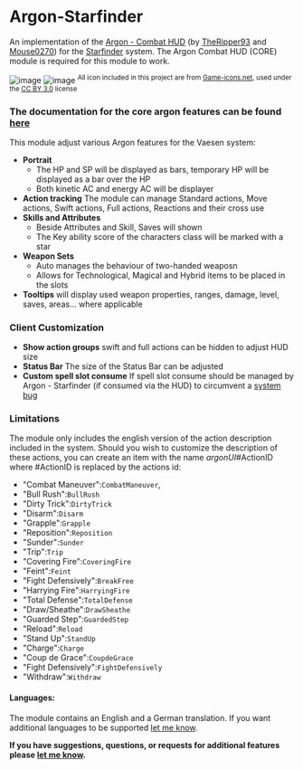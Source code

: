 # Argon-Starfinder
An implementation of the [Argon - Combat HUD](https://foundryvtt.com/packages/enhancedcombathud) (by [TheRipper93](https://theripper93.com/) and [Mouse0270](https://github.com/mouse0270)) for the [Starfinder](https://foundryvtt.com/packages/sfrpg) system. The Argon Combat HUD (CORE) module is required for this module to work.

![image](https://github.com/Saibot393/enhancedcombathud-sfrpg/assets/137942782/07336b27-b42c-43eb-a961-a98e4277e1e8)
![image](https://github.com/Saibot393/enhancedcombathud-sfrpg/assets/137942782/0acea995-f42f-4097-8473-d802ff3ade64)
<sup>All icon included in this project are from [Game-icons.net](game-icons.net), used under the [CC BY 3.0](https://creativecommons.org/licenses/by/3.0/) license</sup>

### The documentation for the core argon features can be found [here](https://api.theripper93.com/modulewiki/enhancedcombathud/free)

This module adjust various Argon features for the Vaesen system:
- **Portrait**
    - The HP and SP will be displayed as bars, temporary HP will be displayed as a bar over the HP
    - Both kinetic AC and energy AC will be displayer
- **Action tracking** The module can manage Standard actions, Move actions, Swift actions, Full actions, Reactions and their cross use
- **Skills and Attributes**
    - Beside Attributes and Skill, Saves will shown
    - The Key ability score of the characters class will be marked with a star
- **Weapon Sets**
    - Auto manages the behaviour of two-handed weaposn
    - Allows for Technological, Magical and Hybrid items to be placed in the slots
- **Tooltips** will display used weapon properties, ranges, damage, level, saves, areas... where applicable

### Client Customization
- **Show action groups** swift and full actions can be hidden to adjust HUD size
- **Status Bar** The size of the Status Bar can be adjusted
- **Custom spell slot consume** If spell slot consume should be managed by Argon - Starfinder (if consumed via the HUD) to circumvent a [system bug](https://github.com/foundryvtt-starfinder/foundryvtt-starfinder/issues/1267)

### Limitations

The module only includes the english version of the action description included in the system. Should you wish to customize the description of these actions, you can create an item with the name _argonUI_#ActionID where #ActionID is replaced by the actions id:
- "Combat Maneuver":`CombatManeuver`,
- "Bull Rush":`BullRush`
- "Dirty Trick":`DirtyTrick`
- "Disarm":`Disarm`
- "Grapple":`Grapple`
- "Reposition":`Reposition`
- "Sunder":`Sunder`
- "Trip":`Trip`
- "Covering Fire":`CoveringFire`
- "Feint":`Feint`
- "Fight Defensively":`BreakFree`
- "Harrying Fire":`HarryingFire`
- "Total Defense":`TotalDefense`
- "Draw/Sheathe":`DrawSheathe`
- "Guarded Step":`GuardedStep`
- "Reload":`Reload`
- "Stand Up":`StandUp`
- "Charge":`Charge`
- "Coup de Grace":`CoupdeGrace`
- "Fight Defensively":`FightDefensively`
- "Withdraw":`Withdraw`

#### Languages:

The module contains an English and a German translation. If you want additional languages to be supported [let me know](https://github.com/Saibot393/enhancedcombathud-sfrpg/issues).

**If you have suggestions, questions, or requests for additional features please [let me know](https://github.com/Saibot393/enhancedcombathud-sfrpg/issues).**
